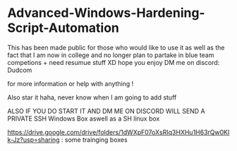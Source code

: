 # Advanced-Windows-Hardening-Script-Automation

This has been made public for those who would like to use it as well as the fact that I am now in college and no longer plan to partake in blue team competions + need resumue stuff XD 
hope you enjoy 
DM me on discord: Dudcom

for more information or help with anything ! 

Also star it haha, never know when I am going to add stuff 

ALSO IF YOU DO START IT AND DM ME ON DISCORD WILL SEND A PRIVATE SSH Windows Box aswell as a SH linux box

https://drive.google.com/drive/folders/1dWXpF07oXsRIq3HXHu1H63rQw0KIk-Jz?usp=sharing : some trainging boxes 
